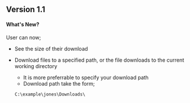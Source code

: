 ## Version 1.1
#### What's New? 
User can now;
* See the size of their download
* Download files to a specified path, or the file downloads to the current working directory
  * It is more preferrable to specify your download path
  * Download path take the form;
  
  `C:\example\jones\Downloads\`
